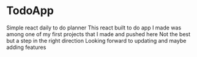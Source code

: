 # TodoApp
Simple react daily to do planner
This react built to do app I made was among one of my first projects that I made and pushed here
Not the best but a step in the right direction
Looking forward to updating and maybe adding features
